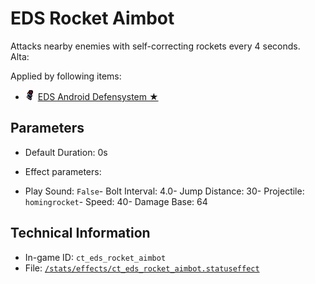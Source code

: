 # EDS Rocket Aimbot

Attacks nearby enemies with self-correcting rockets every 4 seconds.  
Alta: 

Applied by following items:

- <img src="https://raw.githubusercontent.com/Ceterai/Enternia/main/items/armors/alta/tier5/eds/android_back/icon.png" alt="EDS Android Defensystem ★ icon" loading="lazy" height="16px" width="auto" /> [EDS Android Defensystem ★](https://ceterai.github.io/MyEnternia/Wiki/EDSAndroidDefensystem)

## Parameters

- Default Duration: 0s
- Effect parameters: 

- Play Sound: `False`- Bolt Interval: 4.0- Jump Distance: 30- Projectile: `homingrocket`- Speed: 40- Damage Base: 64

## Technical Information

- In-game ID: `ct_eds_rocket_aimbot`
- File: [`/stats/effects/ct_eds_rocket_aimbot.statuseffect`](https://github.com/Ceterai/Enternia/blob/main/stats/effects/ct_eds_rocket_aimbot.statuseffect)
